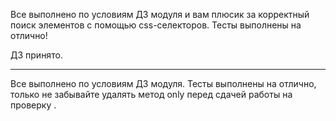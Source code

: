 Все выполнено по условиям ДЗ модуля и вам плюсик за корректный поиск элементов с помощью css-селекторов. Тесты выполнены на отлично!

ДЗ принято.

---
Все выполнено по условиям ДЗ модуля. Тесты выполнены на отлично, только не забывайте удалять метод only перед сдачей работы на  проверку   .
